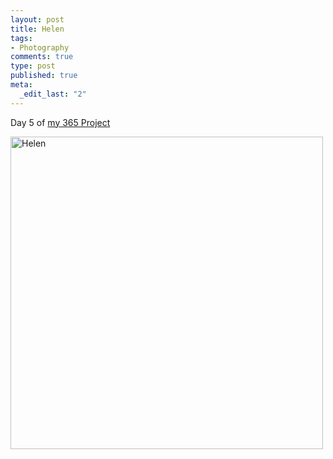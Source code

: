 ```yaml
--- 
layout: post
title: Helen
tags: 
- Photography
comments: true
type: post
published: true
meta: 
  _edit_last: "2"
---
```

Day 5 of <a href="http://www.flickr.com/photos/aaronbrethorst/sets/72157612028658986/">my 365 Project</a>

<a title="Helen by aaronbrethorst, on Flickr" href="http://www.flickr.com/photos/aaronbrethorst/3173528686/"><img src="http://farm4.static.flickr.com/3132/3173528686_a29e4ffb63.jpg" alt="Helen" width="500" height="500" /></a>
